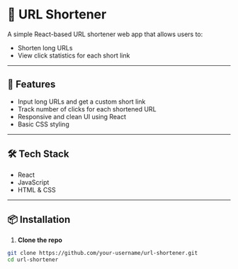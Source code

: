# 🔗 URL Shortener

A simple React-based URL shortener web app that allows users to:

- Shorten long URLs
- View click statistics for each short link

---

## 🚀 Features

- Input long URLs and get a custom short link
- Track number of clicks for each shortened URL
- Responsive and clean UI using React
- Basic CSS styling

---

## 🛠️ Tech Stack

- React
- JavaScript
- HTML & CSS

---

## 📦 Installation

1. **Clone the repo**

```bash
git clone https://github.com/your-username/url-shortener.git
cd url-shortener
